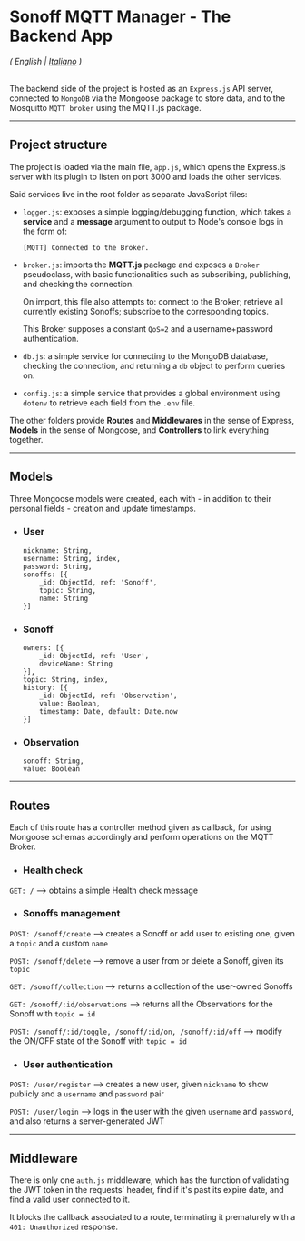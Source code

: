 # Sonoff MQTT Manager - The Backend App
<i>( English | <a href="./LEGGIMI.md">Italiano</a> )</i>
<br/><br/>

The backend side of the project is hosted as an `Express.js` API server, connected to `MongoDB` via the Mongoose package to store data, and to the Mosquitto `MQTT broker` using the MQTT.js package.

---

## Project structure

The project is loaded via the main file, `app.js`, which opens the Express.js server with its plugin to listen on port 3000 and loads the other services.

Said services live in the root folder as separate JavaScript files:
- `logger.js`: exposes a simple logging/debugging function, which takes a **service** and a **message** argument to output to Node's console logs in the form of:
    ```
    [MQTT] Connected to the Broker.
    ```

- `broker.js`: imports the **MQTT.js** package and exposes a `Broker` pseudoclass, with basic functionalities such as subscribing, publishing, and checking the connection.

    On import, this file also attempts to: connect to the Broker; retrieve all currently existing Sonoffs; subscribe to the corresponding topics.

    This Broker supposes a constant `QoS=2` and a username+password authentication.

- `db.js`: a simple service for connecting to the MongoDB database, checking the connection, and returning a `db` object to perform queries on.

- `config.js`: a simple service that provides a global environment using `dotenv` to retrieve each field from the `.env` file.

The other folders provide **Routes** and **Middlewares** in the sense of Express, **Models** in the sense of Mongoose, and **Controllers** to link everything together.

---

## Models

Three Mongoose models were created, each with - in addition to their personal fields - creation and update timestamps.

- ### User
    ```
    nickname: String,
    username: String, index,
    password: String,
    sonoffs: [{
        _id: ObjectId, ref: 'Sonoff',
        topic: String,
        name: String
    }]
    ```

- ### Sonoff
    ```
    owners: [{ 
        _id: ObjectId, ref: 'User',
        deviceName: String
    }],
    topic: String, index,
    history: [{
        _id: ObjectId, ref: 'Observation',
        value: Boolean,
        timestamp: Date, default: Date.now
    }]
    ```

- ### Observation
    ```
    sonoff: String,
    value: Boolean
    ```

---

## Routes

Each of this route has a controller method given as callback, for using Mongoose schemas accordingly and perform operations on the MQTT Broker.

- ### Health check

`GET: /` --> obtains a simple Health check message

- ### Sonoffs management

`POST: /sonoff/create` --> creates a Sonoff or add user to existing one, given a `topic` and a custom `name`

`POST: /sonoff/delete` --> remove a user from or delete a Sonoff, given its `topic`

`GET: /sonoff/collection` --> returns a collection of the user-owned Sonoffs

`GET: /sonoff/:id/observations` --> returns all the Observations for the Sonoff with `topic = id`

`POST: /sonoff/:id/toggle, /sonoff/:id/on, /sonoff/:id/off` --> modify the ON/OFF state of the Sonoff with `topic = id`

- ### User authentication

`POST: /user/register` --> creates a new user, given `nickname` to show publicly and a `username` and `password` pair

`POST: /user/login` --> logs in the user with the given `username` and `password`, and also returns a server-generated JWT

---

## Middleware

There is only one `auth.js` middleware, which has the function of validating the JWT token in the requests' header, find if it's past its expire date, and find a valid user connected to it.

It blocks the callback associated to a route, terminating it prematurely with a `401: Unauthorized` response.